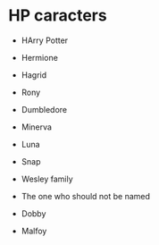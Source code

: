 # HP caracters

- HArry Potter

- Hermione

- Hagrid

- Rony

- Dumbledore

- Minerva

- Luna

- Snap

- Wesley family

- The one who should not be named

- Dobby

- Malfoy
